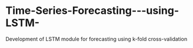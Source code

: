 # Time-Series-Forecasting---using-LSTM-
Development of LSTM module for forecasting using k-fold cross-validation
